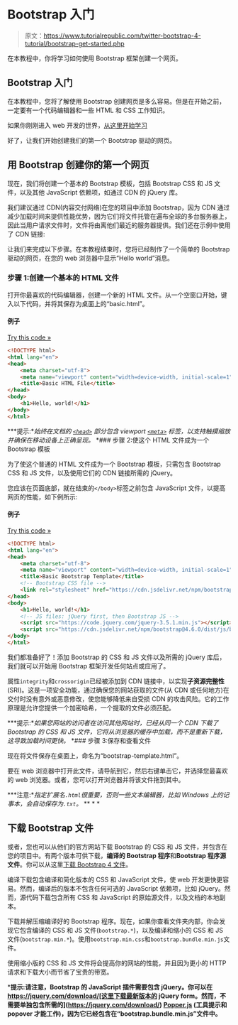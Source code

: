# Bootstrap 入门

> 原文：<https://www.tutorialrepublic.com/twitter-bootstrap-4-tutorial/bootstrap-get-started.php>

在本教程中，你将学习如何使用 Bootstrap 框架创建一个网页。

## Bootstrap 入门

在本教程中，您将了解使用 Bootstrap 创建网页是多么容易。但是在开始之前，一定要有一个代码编辑器和一些 HTML 和 CSS 工作知识。

如果你刚刚进入 web 开发的世界，[从这里开始学习](/html-tutorial/)

好了，让我们开始创建我们的第一个 Bootstrap 驱动的网页。

## 用 Bootstrap 创建你的第一个网页

现在，我们将创建一个基本的 Bootstrap 模板，包括 Bootstrap CSS 和 JS 文件，以及其他 JavaScript 依赖项，如通过 CDN 的 jQuery 库。

我们建议通过 CDN(内容交付网络)在您的项目中添加 Bootstrap，因为 CDN 通过减少加载时间来提供性能优势，因为它们将文件托管在遍布全球的多台服务器上，因此当用户请求文件时，文件将由离他们最近的服务器提供。我们还在示例中使用了 CDN 链接:

让我们来完成以下步骤。在本教程结束时，您将已经制作了一个简单的 Bootstrap 驱动的网页，在您的 web 浏览器中显示“Hello world”消息。

### 步骤 1:创建一个基本的 HTML 文件

打开你最喜欢的代码编辑器，创建一个新的 HTML 文件。从一个空窗口开始，键入以下代码，并将其保存为桌面上的“basic.html”。

#### 例子

[Try this code »](../codelab.php?topic=bootstrap-4&file=basic-html-file "Try this code using online Editor")

```html
<!DOCTYPE html>
<html lang="en">
<head>
    <meta charset="utf-8">
    <meta name="viewport" content="width=device-width, initial-scale=1">
    <title>Basic HTML File</title>
</head>
<body>
    <h1>Hello, world!</h1>
</body>
</html>
```

 ***提示:**始终在文档的 [`<head>`](../html-tutorial/html-head.php) 部分包含 viewport [`<meta>`](../html-tutorial/html-meta.php) 标签，以支持触摸缩放并确保在移动设备上正确呈现。*  *### 步骤 2:使这个 HTML 文件成为一个 Bootstrap 模板

为了使这个普通的 HTML 文件成为一个 Bootstrap 模板，只需包含 Bootstrap CSS 和 JS 文件，以及使用它们的 CDN 链接所需的 jQuery。

您应该在页面底部，就在结束的`</body>`标签之前包含 JavaScript 文件，以提高网页的性能，如下例所示:

#### 例子

[Try this code »](../codelab.php?topic=bootstrap-4&file=basic-bootstrap-template "Try this code using online Editor")

```html
<!DOCTYPE html>
<html lang="en">
<head>
    <meta charset="utf-8">
    <meta name="viewport" content="width=device-width, initial-scale=1">
    <title>Basic Bootstrap Template</title>
    <!-- Bootstrap CSS file -->
    <link rel="stylesheet" href="https://cdn.jsdelivr.net/npm/bootstrap@4.6.0/dist/css/bootstrap.min.css">
</head>
<body>
    <h1>Hello, world!</h1>
    <!-- JS files: jQuery first, then Bootstrap JS -->
    <script src="https://code.jquery.com/jquery-3.5.1.min.js"></script>
    <script src="https://cdn.jsdelivr.net/npm/bootstrap@4.6.0/dist/js/bootstrap.bundle.min.js"></script>
</body>
</html>
```

我们都准备好了！添加 Bootstrap 的 CSS 和 JS 文件以及所需的 jQuery 库后，我们就可以开始用 Bootstrap 框架开发任何站点或应用了。

属性`integrity`和`crossorigin`已经被添加到 CDN 链接中，以实现**子资源完整性** (SRI)。这是一项安全功能，通过确保您的网站获取的文件(从 CDN 或任何地方)在交付时没有意外或恶意修改，使您能够降低来自受损 CDN 的攻击风险。它的工作原理是允许您提供一个加密哈希，一个提取的文件必须匹配。

 ***提示:**如果您网站的访问者在访问其他网站时，已经从同一个 CDN 下载了 Bootstrap 的 CSS 和 JS 文件，它将从浏览器的缓存中加载，而不是重新下载，这导致加载时间更快。*  *### 步骤 3:保存和查看文件

现在将文件保存在桌面上，命名为“bootstrap-template.html”。

要在 web 浏览器中打开此文件，请导航到它，然后右键单击它，并选择您最喜欢的 web 浏览器。或者，您可以打开浏览器并将该文件拖到其中。

 ***注意:**指定扩展名`.html`很重要，否则一些文本编辑器，比如 Windows 上的记事本，会自动保存为`.txt`。*  ** * *

## 下载 Bootstrap 文件

或者，您也可以从他们的官方网站下载 Bootstrap 的 CSS 和 JS 文件，并包含在您的项目中。有两个版本可供下载，**编译的 Bootstrap 程序**和**Bootstrap 程序源文件**。你可以从这里[下载 Bootstrap 4 文件](https://getbootstrap.com/docs/4.3/getting-started/download/)。

编译下载包含编译和简化版本的 CSS 和 JavaScript 文件，使 web 开发更快更容易。然而，编译后的版本不包含任何可选的 JavaScript 依赖项，比如 jQuery。然而，源代码下载包含所有 CSS 和 JavaScript 的原始源文件，以及文档的本地副本。

下载并解压缩编译好的 Bootstrap 程序。现在，如果你查看文件夹内部，你会发现它包含编译的 CSS 和 JS 文件(`bootstrap.*`)，以及编译和缩小的 CSS 和 JS 文件(`bootstrap.min.*`)。使用`bootstrap.min.css`和`bootstrap.bundle.min.js`文件。

使用缩小版的 CSS 和 JS 文件将会提高你的网站的性能，并且因为更小的 HTTP 请求和下载大小而节省了宝贵的带宽。

 ***提示:**请注意，Bootstrap 的 JavaScript 插件需要包含 jQuery。你可以在 https://jquery.com/download/[这里下载最新版本的 jQuery form。然而，不需要单独包含所需的](https://jquery.com/download/) [Popper.js](https://popper.js.org/) (工具提示和 popover 才能工作)，因为它已经包含在“bootstrap.bundle.min.js”文件中。****